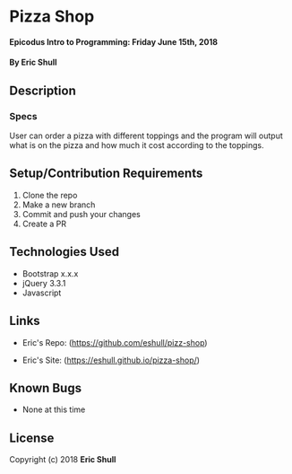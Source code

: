 # Pizza Shop

#### Epicodus Intro to Programming: Friday June 15th, 2018

#### By Eric Shull

## Description

### Specs

User can order a pizza with different toppings and the program will output what is on the pizza and how much it cost according to the toppings.


## Setup/Contribution Requirements

1. Clone the repo
1. Make a new branch
1. Commit and push your changes
1. Create a PR

## Technologies Used

* Bootstrap x.x.x
* jQuery 3.3.1
* Javascript

## Links

* Eric's Repo: (https://github.com/eshull/pizz-shop)

* Eric's Site: (https://eshull.github.io/pizza-shop/)

## Known Bugs

* None at this time

## License


Copyright (c) 2018 **Eric Shull**
